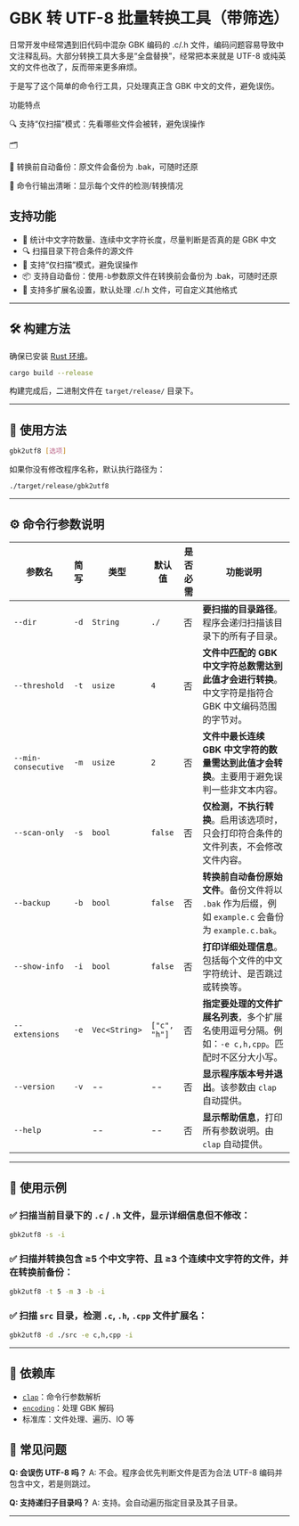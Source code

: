 # GBK 转 UTF-8 批量转换工具（带筛选）

日常开发中经常遇到旧代码中混杂 GBK 编码的 .c/.h 文件，编码问题容易导致中文注释乱码。大部分转换工具大多是“全盘替换”，经常把本来就是 UTF-8 或纯英文的文件也改了，反而带来更多麻烦。

于是写了这个简单的命令行工具，只处理真正含 GBK 中文的文件，避免误伤。

功能特点


🔍 支持“仅扫描”模式：先看哪些文件会被转，避免误操作

🗂️ 

💾 转换前自动备份：原文件会备份为 .bak，可随时还原

🧾 命令行输出清晰：显示每个文件的检测/转换情况



## 支持功能
- 🧾 统计中文字符数量、连续中文字符长度，尽量判断是否真的是 GBK 中文
- 🔍 扫描目录下符合条件的源文件
- 🧪 支持“仅扫描”模式，避免误操作
- 📦 支持自动备份：使用`-b`参数原文件在转换前会备份为 .bak，可随时还原
- 🧾 支持多扩展名设置，默认处理 .c/.h 文件，可自定义其他格式
---

## 🛠️ 构建方法

确保已安装 [Rust 环境](https://www.rust-lang.org/zh-CN/tools/install)。

```bash
cargo build --release
````

构建完成后，二进制文件在 `target/release/` 目录下。

---

## 🚀 使用方法

```bash
gbk2utf8 [选项]
```

如果你没有修改程序名称，默认执行路径为：

```bash
./target/release/gbk2utf8
```

---

## ⚙️ 命令行参数说明

| 参数名                 | 简写   | 类型            | 默认值          | 是否必需 | 功能说明                                                                    |
| ------------------- | ---- | ------------- | ------------ | ---- | ----------------------------------------------------------------------- |
| `--dir`             | `-d` | `String`      | `./`         | 否    | **要扫描的目录路径**。程序会递归扫描该目录下的所有子目录。                                         |
| `--threshold`       | `-t` | `usize`       | `4`          | 否    | **文件中匹配的 GBK 中文字符总数需达到此值才会进行转换**。中文字符是指符合 GBK 中文编码范围的字节对。               |
| `--min-consecutive` | `-m` | `usize`       | `2`          | 否    | **文件中最长连续 GBK 中文字符的数量需达到此值才会转换**。主要用于避免误判一些非文本内容。                       |
| `--scan-only`       | `-s` | `bool`        | `false`      | 否    | **仅检测，不执行转换**。启用该选项时，只会打印符合条件的文件列表，不会修改文件内容。                            |
| `--backup`          | `-b` | `bool`        | `false`      | 否    | **转换前自动备份原始文件**。备份文件将以 `.bak` 作为后缀，例如 `example.c` 会备份为 `example.c.bak`。 |
| `--show-info`       | `-i` | `bool`        | `false`      | 否    | **打印详细处理信息**。包括每个文件的中文字符统计、是否跳过或转换等。                                    |
| `--extensions`      | `-e` | `Vec<String>` | `["c", "h"]` | 否    | **指定要处理的文件扩展名列表**，多个扩展名使用逗号分隔。例如：`-e c,h,cpp`。匹配时不区分大小写。                |
| `--version`         | `-v` | --            | --           | 否    | **显示程序版本号并退出**。该参数由 `clap` 自动提供。                                        |
| `--help`            |      | --            | --           | 否    | **显示帮助信息**，打印所有参数说明。由 `clap` 自动提供。                                      |


---

## 📌 使用示例

### ✅ 扫描当前目录下的 `.c` / `.h` 文件，显示详细信息但不修改：

```bash
gbk2utf8 -s -i
```

### ✅ 扫描并转换包含 ≥5 个中文字符、且 ≥3 个连续中文字符的文件，并在转换前备份：

```bash
gbk2utf8 -t 5 -m 3 -b -i
```

### ✅ 扫描 `src` 目录，检测 `.c`, `.h`, `.cpp` 文件扩展名：

```bash
gbk2utf8 -d ./src -e c,h,cpp -i
```

---

## 🧱 依赖库

* [`clap`](https://docs.rs/clap/)：命令行参数解析
* [`encoding`](https://docs.rs/encoding/)：处理 GBK 解码
* 标准库：文件处理、遍历、IO 等


## 🙋 常见问题

**Q: 会误伤 UTF-8 吗？**
A: 不会。程序会优先判断文件是否为合法 UTF-8 编码并包含中文，若是则跳过。

**Q: 支持递归子目录吗？**
A: 支持。会自动遍历指定目录及其子目录。

---
